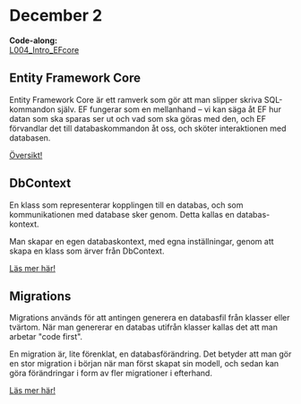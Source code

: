 # December 2

**Code-along:**  
[L004_Intro_EFcore](https://github.com/everyloop/NET24-Databases/tree/master/Code-along/L004_Intro_EFcore)  
 
## Entity Framework Core

Entity Framework Core är ett ramverk som gör att man slipper skriva SQL-kommandon själv. EF fungerar som en mellanhand – vi kan säga åt EF hur datan som ska sparas ser ut och vad som ska göras med den, och EF förvandlar det till databaskommandon åt oss, och sköter interaktionen med databasen.

[Översikt!](https://learn.microsoft.com/en-us/ef/core/)

## DbContext

En klass som representerar kopplingen till en databas, och som kommunikationen med database sker genom. Detta kallas en databas-kontext.

Man skapar en egen databaskontext, med egna inställningar, genom att skapa en klass som ärver från DbContext.

[Läs mer här!](https://learn.microsoft.com/en-us/ef/core/dbcontext-configuration/)

## Migrations

Migrations används för att antingen generera en databasfil från klasser eller tvärtom. När man genererar en databas utifrån klasser kallas det att man arbetar "code first".

En migration är, lite förenklat, en databasförändring. Det betyder att man gör en stor migration i början när man först skapat sin modell, och sedan kan göra förändringar i form av fler migrationer i efterhand.

[Läs mer här!](https://learn.microsoft.com/en-us/ef/core/managing-schemas/migrations/?tabs=vs)